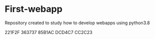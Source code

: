 # First-webapp
Repository created to study how to develop webapps using python3.8




221F2F
363737
85B1AC
DCD4C7
CC2C23
